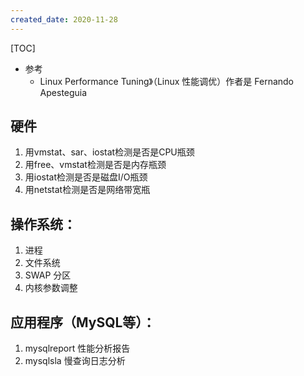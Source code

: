 ```yaml
---
created_date: 2020-11-28
---
```


[TOC]

- 参考
  - Linux Performance Tuning》（Linux 性能调优）作者是 Fernando Apesteguia

## 硬件

1. 用vmstat、sar、iostat检测是否是CPU瓶颈
2. 用free、vmstat检测是否是内存瓶颈
3. 用iostat检测是否是磁盘I/O瓶颈
4. 用netstat检测是否是网络带宽瓶

## 操作系统：

1. 进程
2. 文件系统
3. SWAP 分区
4. 内核参数调整

## 应用程序（MySQL等）：

1. mysqlreport 性能分析报告
2. mysqlsla 慢查询日志分析
